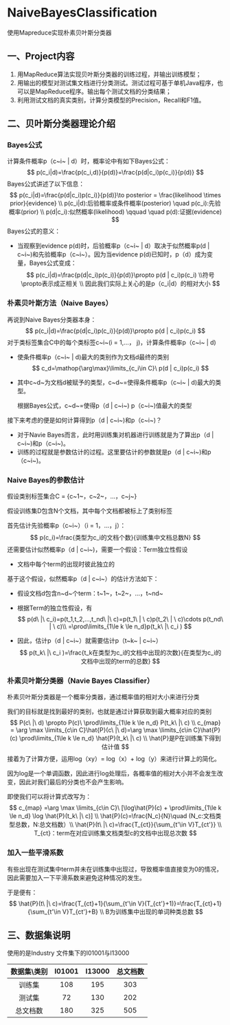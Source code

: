 # NaiveBayesClassification
使用Mapreduce实现朴素贝叶斯分类器

## 一、Project内容

1. 用MapReduce算法实现贝叶斯分类器的训练过程，并输出训练模型；
2. 用输出的模型对测试集文档进行分类测试。测试过程可基于单机Java程序，也可以是MapReduce程序。输出每个测试文档的分类结果；
3. 利用测试文档的真实类别，计算分类模型的Precision，Recall和F1值。

## 二、贝叶斯分类器理论介绍

### Bayes公式

计算条件概率p（c~i~ | d）时，概率论中有如下Bayes公式：
$$
p(c_i|d)=\frac{p(c_i,d)}{p(d)}=\frac{p(d|c_i)p(c_i)}{p(d)}
$$
Bayes公式讲述了以下信息：
$$
p(c_i|d)=\frac{p(d|c_i)p(c_i)}{p(d)}\to posterior = \frac{likelihood \times prior}{evidence} \\
p(c_i|d):后验概率或条件概率(posterior) \quad p(c_i):先验概率(prior) \\
p(d|c_i):似然概率(likelihood) \qquad \quad p(d):证据(evidence)
$$
Bayes公式的意义：

* 当观察到evidence p(d)时，后验概率p（c~i~ | d）取决于似然概率p(d | c~i~)和先验概率p（c~i~）。因为当evidence p(d)已知时，p（d）成为变量，Bayes公式变成：
  $$
  p(c_i|d)=\frac{p(d|c_i)p(c_i)}{p(d)}\propto p(d | c_i)p(c_i) \\符号\propto表示成正相关 \\
  因此我们实际上关心的是p（c_i|d）的相对大小
  $$

### 朴素贝叶斯方法（Naive Bayes）

再说到Naive Bayes分类器本身：
$$
p(c_i|d)=\frac{p(d|c_i)p(c_i)}{p(d)}\propto p(d | c_i)p(c_i)
$$
对于类标签集合C中的每个类标签c~i~(i = 1,…， j)，计算条件概率p（c~i~ | d)

* 使条件概率p（c~i~ | d)最大的类别作为文档d最终的类别
  $$
  c_d=\mathop{\arg\max}\limits_{c_i\in C}\ p(d | c_i)p(c_i)
  $$

* 其中c~d~为文档d被赋予的类型，c~d~=使得条件概率p（c~i~ | d)最大的类型。

  根据Bayes公式，c~d~=使得p（d | c~i~) p（c~i~)值最大的类型

接下来考虑的便是如何计算得到p（d | c~i~)和p（c~i~)？

* 对于Navie Bayes而言，此时用训练集对机器进行训练就是为了算出p（d | c~i~)和p（c~i~)。
* 训练的过程就是参数估计的过程。这里要估计的参数就是p（d | c~i~)和p（c~i~)。

### Naive Bayes的参数估计

假设类别标签集合C = {c~1~，c~2~，...，c~j~}

假设训练集D包含N个文档，其中每个文档都被标上了类别标签

首先估计先验概率p（c~i~）（i = 1，...，j）：
$$
p(c_i)=\frac{类型为c_i的文档个数}{训练集中文档总数N}
$$
还需要估计似然概率p（d | c~i~)，需要一个假设：Term独立性假设

* 文档中每个term的出现时彼此独立的

基于这个假设，似然概率p（d | c~i~）的估计方法如下：

* 假设文档d包含n~d~个term：t~1~，t~2~，…，t~nd~

* 根据Term的独立性假设，有
  $$
  p(d\ |\ c_i)=p(t_1,t_2,...,t_nd\ |\ c)=p(t_1\ | \ c)p(t_2\ | \ c)\cdots p(t_nd\ | \ c)\\
  =\prod\limits_{1\le k \le n_d}p(t_k\ |\ c_i )
  $$

* 因此，估计p（d | c~i~）就需要估计p（t~k~ | c~i~）
  $$
  p(t_k\ |\ c_i )=\frac{t_k在类型为c_i的文档中出现的次数}{在类型为c_i的文档中出现的term的总数}
  $$

### 朴素贝叶斯分类器（Navie Bayes Classifier）

朴素贝叶斯分类器是一个概率分类器，通过概率值的相对大小来进行分类

我们的目标就是找到最好的类别，也就是通过计算获取到最大概率对应的类别
$$
P(c\ |\ d) \propto P(c)\ \prod\limits_{1\le k \le n_d} P(t_k\ |\ c) \\
c_{map} = \arg \max \limits_{c\in C}\hat{P}(c\ |\ d)=\arg \max \limits_{c\in C}\hat{P}(c) \prod\limits_{1\le k \le n_d} \hat{P}(t_k\ |\ c) \\
\hat{P}是P在训练集下得到估计值
$$
接着为了计算方便，运用log（xy）= log（x）+ log（y）来进行计算上的简化。

因为log是一个单调函数，因此进行log处理后，各概率值的相对大小并不会发生改变，因此对我们最后的分类也不会产生影响。

即使我们可以将计算式改写为：
$$
c_{map} =\arg \max \limits_{c\in C}\ [\log\hat{P}(c) +  \prod\limits_{1\le k \le n_d} \log \hat{P}(t_k\ |\ c)] \\
\hat{P}(c)=\frac{N_c}{N}\quad (N_c:文档类型总数，N:总文档数）\\
\hat{P}(t\ |\ c)=\frac{T_{ct}}{\sum_{t'\in V}T_{ct'}} \\
T_{ct}：term在对应训练集文档类型c的文档中出现总次数
$$

### 加入一些平滑系数

有些出现在测试集中term并未在训练集中出现过，导致概率值直接变为0的情况，因此需要加入一下平滑系数来避免这种情况的发生。

于是便有：
$$
\hat{P}(t\ |\ c)=\frac{T_{ct}+1}{\sum_{t'\in V}(T_{ct'}+1)}=\frac{T_{ct}+1}{\sum_{t'\in V}T_{ct'}+B} \\
B为训练集中出现的单词种类总数
$$

## 三、数据集说明

使用的是Industry 文件集下的I01001与I13000

| 数据集\类别 | I01001 | I13000 | 总文档数 |
| :---------: | :----: | :----: | :------: |
|   训练集    |  108   |  195   |   303    |
|   测试集    |   72   |  130   |   202    |
|  总文档数   |  180   |  325   |   505    |

### 
